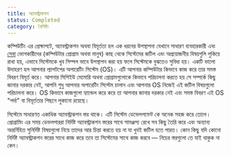 ```yaml
---
title: অ্যাবস্ট্রাকশন
status: Completed
category: বৈশিষ্ট্য
---
```


কম্পিউটিং এর প্রেক্ষাপটে, অ্যাবস্ট্রাকশন অথবা বিমূর্ততা হল এক ধরনের উপস্থাপনা যেখানে সাধারণ ব্যবহারকারী এবং [সেবা](https://glossary.cncf.io/service/) ভোগকারীদের (কম্পিউটার প্রোগ্রাম অথবা মানুষ) কাছ থেকে সিস্টেমের জটিল এবং অপ্রয়োজনীয় বিষয়গুলি লুকিয়ে রাখা হয়, এভাবে সিস্টেমকে খুব সিম্পল ভাবে উপস্থাপন করা হয় ফলে সিস্টেমকে বুঝতেও সুবিধা হয়। একটি ভালো উদাহরণ হল আপনার ল্যাপটপের অপারেটিং সিস্টেম (OS)। এটি আপনার কম্পিউটার কিভাবে কাজ করে তার সমস্ত বিবরণ বিমূর্ত করে। আপনার সিপিইউ মেমোরি অথবা প্রোগ্রামগুলোকে কিভাবে পরিচালনা করতে হয় সে সম্পর্কে কিছু জানার দরকার নেই, আপনি শুধু আপনার অপারেটিং সিস্টেম চালান এবং আপনার OS নিজেই এই জটিল বিষয়গুলো পরিচালনা করে। OS কিভাবে কাজগুলো হ্যান্ডেল করে করে তা আপনার জানার দরকার নেই এবং সমস্ত বিবরণ এই OS "পর্দা" বা বিমূর্ততার পিছনে লুকানো রয়েছে।

সিস্টেমে সাধারণত একাধিক অ্যাবস্ট্রাকশন স্তর থাকে। এটি সিস্টেম ডেভেলপমেন্ট কে অনেক সহজ করে তোলে। প্রোগ্রামিং এর সময় ডেভলপাররা নির্দিষ্ট অ্যাবস্ট্রাকশন স্তরের সাথে সামঞ্জস্য রেখে সব কিছু তৈরি করে এবং অন্যান্য অন্তর্নিহিত সুনির্দিষ্ট বিষয়গুলো নিয়ে তাদের আর চিন্তা করতে হয় না যা খুবই জটিল হতে পারত। কোন কিছু যদি কোনো নির্দিষ্ট অ্যাবস্ট্রাকশন স্তরের সাথে কাজ করে তবে তা সিস্টেমের সাথে কাজ করবে — নিচের স্তরগুলো তে যাই থাকুক না কেন।



